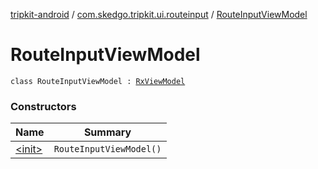 [tripkit-android](../../index.md) / [com.skedgo.tripkit.ui.routeinput](../index.md) / [RouteInputViewModel](./index.md)

# RouteInputViewModel

`class RouteInputViewModel : `[`RxViewModel`](../../com.skedgo.tripkit.ui.core/-rx-view-model/index.md)

### Constructors

| Name | Summary |
|---|---|
| [&lt;init&gt;](-init-.md) | `RouteInputViewModel()` |
